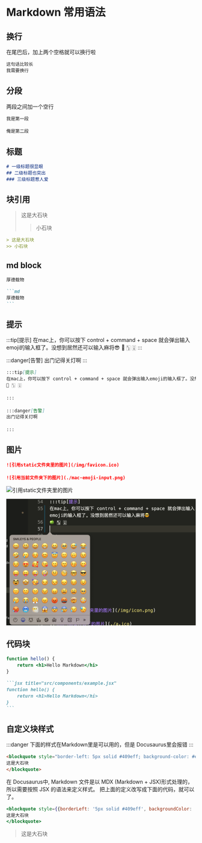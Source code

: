 # Markdown 常用语法

## 换行
在尾巴后，加上两个空格就可以换行啦

```md
这句话比较长  
我需要换行
```
## 分段
两段之间加一个空行
```md
我是第一段

俺是第二段
```

## 标题

```md
# 一级标题很显眼
## 二级标题也突出
### 三级标题惹人爱
```

## 块引用

> 这是大石块
>> 小石块

```md
> 这是大石块
>> 小石块
```


## md block

```md
厚德载物
```

````md
```md
厚德载物
```
````

## 提示

:::tip[提示]
在mac上，你可以按下 control + command + space 就会弹出输入emoji的输入框了。没想到居然还可以输入麻将😎
🍏 🀦 🀌
:::

:::danger[告警]
出门记得关灯啊
:::

```md
:::tip[提示]
在mac上，你可以按下 control + command + space 就会弹出输入emoji的输入框了。没想到居然还可以输入麻将😎
🍏 🀦 🀌

:::

:::danger[告警]
出门记得关灯啊

:::
```

## 图片

```md
![引用static文件夹里的图片](/img/favicon.ico)

![引用当前文件夹下的图片](./mac-emoji-input.png)
```

![引用static文件夹里的图片](/img/favicon.ico)

![引用当前文件夹下的图片](./mac-emoji-input.png)

## 代码块

```jsx title="src/components/example.jsx"
function hello() {
    return <h1>Hello Markdown</hi>
}
```

````md
```jsx title="src/components/example.jsx"
function hello() {
    return <h1>Hello Markdown</hi>
}
```
````

## 自定义块样式
:::danger
下面的样式在Markdown里是可以用的，但是 Docusaurus里会报错
:::
```html
<blockquote style="border-left: 5px solid #409eff; background-color: #ecf5ff; padding: 10px;">
这是大石块
</blockquote>
```
在 Docusaurus中, Markdown 文件是以 MDX (Markdown + JSX)形式处理的，所以需要按照 JSX 的语法来定义样式。
把上面的定义改写成下面的代码，就可以了。

````jsx
<blockquote style={{borderLeft: '5px solid #409eff', backgroundColor: '#ecf5ff', padding: '10px'}}>
这是大石块
</blockquote>
````

<blockquote style={{borderLeft: '5px solid #409eff', backgroundColor: '#ecf5ff', padding: '10px'}}>
这是大石块
</blockquote>
